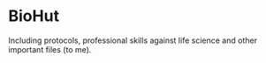 # BioHut

Including protocols, professional skills against life science and other important files (to me).
